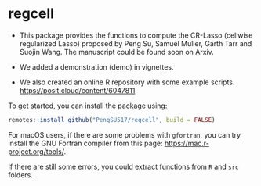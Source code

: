 # regcell

- This package provides the functions to compute the CR-Lasso (cellwise regularized Lasso) proposed by Peng Su, Samuel Muller, Garth Tarr and Suojin Wang. The manuscript could be found soon on Arxiv.

- We added a demonstration (demo) in vignettes.

- We also created an online R repository with some example scripts.  https://posit.cloud/content/6047811

To get started, you can install the package using:

```r
remotes::install_github("PengSU517/regcell", build = FALSE)
```

For macOS users, if there are some problems with `gfortran`, you can try install the GNU Fortran compiler from this page: https://mac.r-project.org/tools/.


If there are still some errors, you could extract functions from `R` and `src` folders.

